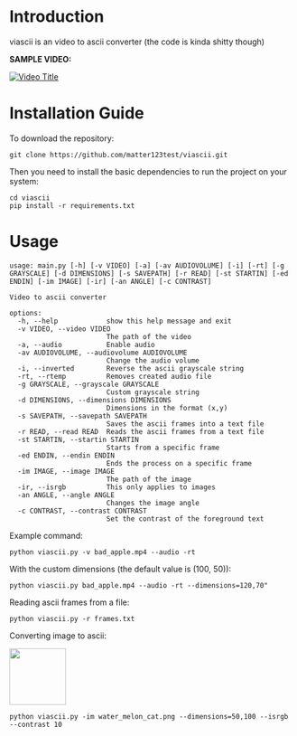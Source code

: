 # Introduction

viascii is an video to ascii converter (the code is kinda shitty though)

__SAMPLE VIDEO:__

[![Video Title](https://img.youtube.com/vi/gYzZu_EXCgI/0.jpg)](https://www.youtube.com/watch?v=gYzZu_EXCgI)

# Installation Guide

To download the repository:

```git clone https://github.com/matter123test/viascii.git```

Then you need to install the basic dependencies to run the project on your system:

```
cd viascii
pip install -r requirements.txt
```

# Usage

```
usage: main.py [-h] [-v VIDEO] [-a] [-av AUDIOVOLUME] [-i] [-rt] [-g GRAYSCALE] [-d DIMENSIONS] [-s SAVEPATH] [-r READ] [-st STARTIN] [-ed ENDIN] [-im IMAGE] [-ir] [-an ANGLE] [-c CONTRAST]

Video to ascii converter

options:
  -h, --help            show this help message and exit
  -v VIDEO, --video VIDEO
                        The path of the video
  -a, --audio           Enable audio
  -av AUDIOVOLUME, --audiovolume AUDIOVOLUME
                        Change the audio volume
  -i, --inverted        Reverse the ascii grayscale string
  -rt, --rtemp          Removes created audio file
  -g GRAYSCALE, --grayscale GRAYSCALE
                        Custom grayscale string
  -d DIMENSIONS, --dimensions DIMENSIONS
                        Dimensions in the format (x,y)
  -s SAVEPATH, --savepath SAVEPATH
                        Saves the ascii frames into a text file
  -r READ, --read READ  Reads the ascii frames from a text file
  -st STARTIN, --startin STARTIN
                        Starts from a specific frame
  -ed ENDIN, --endin ENDIN
                        Ends the process on a specific frame
  -im IMAGE, --image IMAGE
                        The path of the image
  -ir, --isrgb          This only applies to images
  -an ANGLE, --angle ANGLE
                        Changes the image angle
  -c CONTRAST, --contrast CONTRAST
                        Set the contrast of the foreground text
```

Example command:

```python viascii.py -v bad_apple.mp4 --audio -rt```

With the custom dimensions (the default value is (100, 50)):

```python viascii.py bad_apple.mp4 --audio -rt --dimensions=120,70"```

Reading ascii frames from a file:

```python viascii.py -r frames.txt``` 

Converting image to ascii:

<img src=water_melon_cat.png width="100"></img>

```python viascii.py -im water_melon_cat.png --dimensions=50,100 --isrgb --contrast 10```
